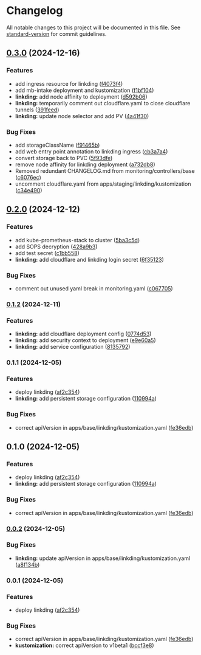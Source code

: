 # Changelog

All notable changes to this project will be documented in this file. See [standard-version](https://github.com/conventional-changelog/standard-version) for commit guidelines.

## [0.3.0](https://github.com/timenglesf/pi-homelab/compare/v0.2.0...v0.3.0) (2024-12-16)


### Features

* add ingress resource for linkding ([f4073f4](https://github.com/timenglesf/pi-homelab/commit/f4073f409c720d3e4dbae468c678a4d94524ed65))
* add mb-intake deployment and kustomization ([f1bf104](https://github.com/timenglesf/pi-homelab/commit/f1bf10414778a22e28081d537574f18ceb530d9f))
* **linkding:** add node affinity to deployment ([d592b06](https://github.com/timenglesf/pi-homelab/commit/d592b067fcb3465061751ab0fc3eb445370ad68a))
* **linkding:** temporarily comment out cloudflare.yaml to close cloudflare tunnels ([391feed](https://github.com/timenglesf/pi-homelab/commit/391feed67e107aa0bc9f0b990820cb1e73dbcb4c))
* **linkding:** update node selector and add PV ([4a41f30](https://github.com/timenglesf/pi-homelab/commit/4a41f30561d8ecea22e18bbab54a92521361fc8f))


### Bug Fixes

* add storageClassName ([f91465b](https://github.com/timenglesf/pi-homelab/commit/f91465b6070073d854944825ca075c7eee693843))
* add web entry point annotation to linkding ingress ([cb3a7a4](https://github.com/timenglesf/pi-homelab/commit/cb3a7a40386ebfcdf1b813fe1e7fa2eed4bf1dcd))
* convert storage back to PVC ([5f93dfe](https://github.com/timenglesf/pi-homelab/commit/5f93dfef894bb58656bf2f41a42993c5cc00390d))
* remove node affinity for linkding deployment ([a732db8](https://github.com/timenglesf/pi-homelab/commit/a732db8a2ec50b5f0686f0be1b4ee5f5b0dd09eb))
* Removed redundant CHANGELOG.md from monitoring/controllers/base ([c6076ec](https://github.com/timenglesf/pi-homelab/commit/c6076ecd099c3ff3de1597c62183bd2197171473))
* uncomment cloudflare.yaml from apps/staging/linkding/kustomization ([c34e490](https://github.com/timenglesf/pi-homelab/commit/c34e490198ab334c20d2bde3ff6420b4de8771ad))

## [0.2.0](https://github.com/timenglesf/pi-homelab/compare/v0.1.2...v0.2.0) (2024-12-12)

### Features

- add kube-prometheus-stack to cluster ([5ba3c5d](https://github.com/timenglesf/pi-homelab/commit/5ba3c5d62ada3e7ef179d8597d7adfc0e84886ec))
- add SOPS decryption ([428a9b3](https://github.com/timenglesf/pi-homelab/commit/428a9b3195023bdc9bfb2746945853148f46fc01))
- add test secret ([c1bb558](https://github.com/timenglesf/pi-homelab/commit/c1bb558a5300f0fcfa5cfd80035d730227ad3df1))
- **linkding:** add cloudflare and linkding login secret ([6f35123](https://github.com/timenglesf/pi-homelab/commit/6f351237f80816486bb9f7929ad68155b48cbf37))

### Bug Fixes

- comment out unused yaml break in monitoring.yaml ([c067705](https://github.com/timenglesf/pi-homelab/commit/c0677055a4f88e755cb6cf23277ce46436dad42b))

### [0.1.2](https://github.com/timenglesf/pi-homelab/compare/v0.1.1...v0.1.2) (2024-12-11)

### Features

- **linkding:** add cloudflare deployment config ([0774d53](https://github.com/timenglesf/pi-homelab/commit/0774d53be63864592ba3c240c9d8d6eca8af4308))
- **linkding:** add security context to deployment ([e9e60a5](https://github.com/timenglesf/pi-homelab/commit/e9e60a53cb436bcf71f9240cdcbbb3fca62a2b94))
- **linkding:** add service configuration ([8135792](https://github.com/timenglesf/pi-homelab/commit/8135792a0acf6b73770a0ffe5bc3b767a36cc93b))

### 0.1.1 (2024-12-05)

### Features

- deploy linkding ([af2c354](https://github.com/timenglesf/pi-homelab/commit/af2c3545607533dfcf5b5a75d7f198eac9ee5b11))
- **linkding:** add persistent storage configuration ([110994a](https://github.com/timenglesf/pi-homelab/commit/110994a810922e6ded10538a1b72cc90e1ae6171))

### Bug Fixes

- correct apiVersion in apps/base/linkding/kustomization.yaml ([fe36edb](https://github.com/timenglesf/pi-homelab/commit/fe36edb0db40dfd446b2ee7af0aa9d9545dc88cc))

## 0.1.0 (2024-12-05)

### Features

- deploy linkding ([af2c354](https://github.com/timenglesf/pi-homelab/commit/af2c3545607533dfcf5b5a75d7f198eac9ee5b11))
- **linkding:** add persistent storage configuration ([110994a](https://github.com/timenglesf/pi-homelab/commit/110994a810922e6ded10538a1b72cc90e1ae6171))

### Bug Fixes

- correct apiVersion in apps/base/linkding/kustomization.yaml ([fe36edb](https://github.com/timenglesf/pi-homelab/commit/fe36edb0db40dfd446b2ee7af0aa9d9545dc88cc))

### [0.0.2](https://github.com/timenglesf/pi-homelab/compare/v0.0.1...v0.0.2) (2024-12-05)

### Bug Fixes

- **linkding:** update apiVersion in apps/base/linkding/kustomization.yaml ([a8f134b](https://github.com/timenglesf/pi-homelab/commit/a8f134b448195d85db7392a7a2203018fa8d819c))

### 0.0.1 (2024-12-05)

### Features

- deploy linkding ([af2c354](https://github.com/timenglesf/pi-homelab/commit/af2c3545607533dfcf5b5a75d7f198eac9ee5b11))

### Bug Fixes

- correct apiVersion in apps/base/linkding/kustomization.yaml ([fe36edb](https://github.com/timenglesf/pi-homelab/commit/fe36edb0db40dfd446b2ee7af0aa9d9545dc88cc))
- **kustomization:** correct apiVersion to v1beta1 ([bccf3e8](https://github.com/timenglesf/pi-homelab/commit/bccf3e862438c2dc56534c7b2ed22dd578f1a9ae))

